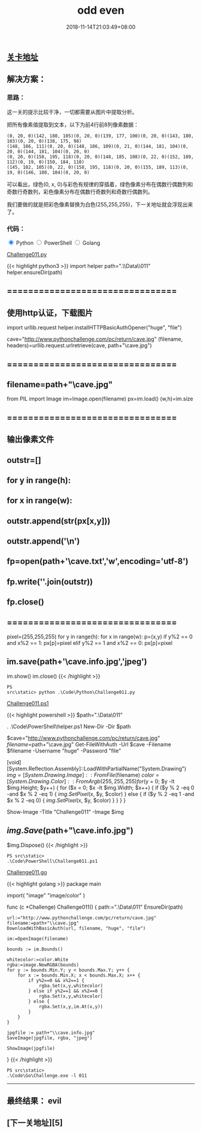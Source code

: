 ﻿---
title: "011. odd even"
date: 2018-11-14T21:03:49+08:00
lastmod: 2019-03-18T14:25:49+08:00
draft: false
keywords: ["http", "image-processing", "download", "authentication", "argb"]
description: ""
tags: ["download", "authentication", "argb"]
categories: ["http", "image-processing"]

# You can also close(false) or open(true) something for this content.
# P.S. comment can only be closed
comment: false
toc: false
autoCollapseToc: false
# You can also define another contentCopyright. e.g. contentCopyright: "This is another copyright."
# contentCopyright: true
reward: false
mathjax: false

# menu:
#   main:
#     parent: "000~009"
#     weight: 1
---

## [关卡地址][1]

## 解决方案：

### 思路：

这一关的提示比较干净，一切都需要从图片中提取分析。

把所有像素值提取到文本，以下为前4行前8列像素数据：

```
(0, 20, 0)(142, 180, 105)(0, 20, 0)(139, 177, 100)(0, 20, 0)(143, 180, 103)(0, 20, 0)(138, 175, 98)
(148, 186, 111)(0, 20, 0)(148, 186, 109)(0, 21, 0)(144, 181, 104)(0, 20, 0)(144, 181, 104)(0, 20, 0)
(0, 20, 0)(158, 195, 118)(0, 20, 0)(148, 185, 108)(0, 22, 0)(152, 189, 112)(0, 19, 0)(150, 184, 110)
(145, 182, 105)(0, 22, 0)(158, 195, 118)(0, 20, 0)(155, 189, 113)(0, 19, 0)(146, 180, 104)(0, 20, 0)
```

可以看出，绿色(0, x, 0)与彩色有规律的穿插着，绿色像素分布在偶数行偶数列和奇数行奇数列，彩色像素分布在偶数行奇数列和奇数行偶数列。

我们要做的就是把彩色像素替换为白色(255,255,255)，下一关地址就会浮现出来了。

### 代码：

<div>
    <input id="tab-python" type="radio" name="code-tabs" class="code-tabs" checked>
    <label class="language-label" for="tab-python">Python</label>
    <input id="tab-powershell" type="radio" name="code-tabs" class="code-tabs">
    <label class="language-label" for="tab-powershell">PowerShell</label>
    <input id="tab-golang" type="radio" name="code-tabs" class="code-tabs">
    <label class="language-label" for="tab-golang">Golang</label>
    <section id="content-python" class="content-section">
        <p><a href="../../Code/Python/Challenge011.py" title="点我下载源码">Challenge011.py</a></p>
{{< highlight python3 >}}
import helper
path=".\\Data\\011"
helper.ensureDir(path)

# ================================
# 使用http认证，下载图片
import urllib.request
helper.installHTTPBasicAuthOpener("huge", "file")

cave="http://www.pythonchallenge.com/pc/return/cave.jpg"
(filename, headers)=urllib.request.urlretrieve(cave, path+"\\cave.jpg")
# ================================

# filename=path+"\\cave.jpg"

from PIL import Image
im=Image.open(filename)
px=im.load()
(w,h)=im.size

# ================================
# 输出像素文件
# outstr=[]
# for y in range(h):
#     for x in range(w):
#         outstr.append(str(px[x,y]))
#     outstr.append('\n')
# fp=open(path+'\\cave.txt','w',encoding='utf-8')
# fp.write(''.join(outstr))
# fp.close()
# ================================

pixel=(255,255,255)
for y in range(h):
    for x in range(w):
        p=(x,y)
        if y%2 == 0 and x%2 == 1:
            px[p]=pixel
        elif y%2 == 1 and x%2 == 0:
            px[p]=pixel
# im.save(path+'\\cave.info.jpg','jpeg')
im.show()
im.close()
{{< /highlight >}}
        <pre><code>PS src\static> python .\Code\Python\Challenge011.py</code></pre>
    </section>
    <section id="content-powershell" class="content-section">
        <p><a href="../../Code/PowerShell/Challenge011.ps1" title="点我下载源码">Challenge011.ps1</a></p>
{{< highlight powershell >}}
$path=".\\Data\\011"

. .\Code\PowerShell\helper.ps1
New-Dir -Dir $path

$cave="http://www.pythonchallenge.com/pc/return/cave.jpg"
$filename=$path+"\\cave.jpg"
Get-FileWithAuth -Url $cave -Filename $filename -Username "huge" -Password "file"

[void][System.Reflection.Assembly]::LoadWithPartialName("System.Drawing")
$img=[System.Drawing.Image]::FromFile($filename)
$color=[System.Drawing.Color]::FromArgb(255,255,255)
for ($y = 0; $y -lt $img.Height; $y++) {
    for ($x = 0; $x -lt $img.Width; $x++) {
        if ($y % 2 -eq 0 -and $x % 2 -eq 1) {
            $img.SetPixel($x, $y, $color)
        } else {
            if ($y % 2 -eq 1 -and $x % 2 -eq 0) {
                $img.SetPixel($x, $y, $color)
            }
        }
    }
}

Show-Image -Title "Challenge011" -Image $img

# $img.Save($path+"\\cave.info.jpg")
$img.Dispose()
{{< /highlight >}}
        <pre><code>PS src\static> .\Code\PowerShell\Challenge011.ps1</code></pre>
    </section>
    <section id="content-golang" class="content-section">
        <p><a href="../../Code/Go/Challenge011.go" title="点我下载源码">Challenge011.go</a></p>
{{< highlight golang >}}
package main

import(
	"image"
	"image/color"
)

func (c *Challenge) Challenge011() {
	path:=".\\Data\\011"
	EnsureDir(path)

	url:="http://www.pythonchallenge.com/pc/return/cave.jpg"
	filename:=path+"\\cave.jpg"
	DownloadWithBasicAuth(url, filename, "huge", "file")

	im:=OpenImage(filename)

	bounds := im.Bounds()

	whitecolor:=color.White
	rgba:=image.NewRGBA(bounds)
	for y := bounds.Min.Y; y < bounds.Max.Y; y++ {
		for x := bounds.Min.X; x < bounds.Max.X; x++ {
			if y%2==0 && x%2==1 {
				rgba.Set(x,y,whitecolor)
			} else if y%2==1 && x%2==0 {
				rgba.Set(x,y,whitecolor)
			} else {
				rgba.Set(x,y,im.At(x,y))
			}
		}
	}

	jpgfile := path+"\\cave.info.jpg"
	SaveImage(jpgfile, rgba, "jpeg")

	ShowImage(jpgfile)
}
{{< /highlight >}}
        <pre><code>PS src\static> .\Code\Go\Challenge.exe -l 011</code></pre>
    </section>
</div>

---
## 最终结果： evil

## [下一关地址][5]

[1]: http://www.pythonchallenge.com/pc/return/5808.html
[2]: http://www.pythonchallenge.com/pc/return/evil.html

